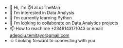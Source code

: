 - 👋 Hi, I’m @LaLuzTheMan
- 👀 I’m interested in Data Analysis 
- 🌱 I’m currently learning Python
- 💞️ I’m looking to collaborate on Data Analytics projects
- 📫 How to reach me +2348143171043 or email adepoju.temitayo@gmail.com 
- ☺ Looking forward to connecting with you 
<!---
LaLuzTheMan/LaLuzTheMan is a ✨ special ✨ repository because its `README.md` (this file) appears on your GitHub profile.
You can click the Preview link to take a look at your changes.
--->
